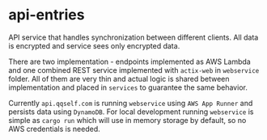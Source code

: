 # api-entries

API service that handles synchronization between different clients. All data is encrypted and service sees only encrypted data. 

There are two implementation - endpoints implemented as AWS Lambda and one combined REST service implemented with `actix-web` in `webservice` folder. All of them are very thin and actual logic is shared between implementation and placed in `services` to guarantee the same behavior.

Currently `api.qqself.com` is running `webservice` using `AWS App Runner` and persists data using `DynamoDB`. For local development running `webservice` is simple as `cargo run` which will use in memory storage by default, so no AWS credentials is needed.
